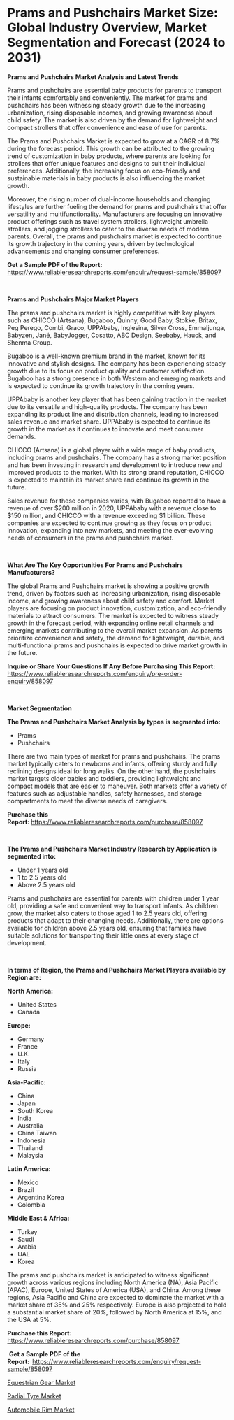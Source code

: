 <p><h1>Prams and Pushchairs Market Size: Global Industry Overview, Market Segmentation and Forecast (2024 to 2031)</h1></p><p><strong>Prams and Pushchairs Market Analysis and Latest Trends</strong></p>
<p><p>Prams and pushchairs are essential baby products for parents to transport their infants comfortably and conveniently. The market for prams and pushchairs has been witnessing steady growth due to the increasing urbanization, rising disposable incomes, and growing awareness about child safety. The market is also driven by the demand for lightweight and compact strollers that offer convenience and ease of use for parents.</p><p>The Prams and Pushchairs Market is expected to grow at a CAGR of 8.7% during the forecast period. This growth can be attributed to the growing trend of customization in baby products, where parents are looking for strollers that offer unique features and designs to suit their individual preferences. Additionally, the increasing focus on eco-friendly and sustainable materials in baby products is also influencing the market growth.</p><p>Moreover, the rising number of dual-income households and changing lifestyles are further fueling the demand for prams and pushchairs that offer versatility and multifunctionality. Manufacturers are focusing on innovative product offerings such as travel system strollers, lightweight umbrella strollers, and jogging strollers to cater to the diverse needs of modern parents. Overall, the prams and pushchairs market is expected to continue its growth trajectory in the coming years, driven by technological advancements and changing consumer preferences.</p></p>
<p><strong>Get a Sample PDF of the Report:&nbsp;</strong> <a href="https://www.reliableresearchreports.com/enquiry/request-sample/858097">https://www.reliableresearchreports.com/enquiry/request-sample/858097</a></p>
<p>&nbsp;</p>
<p><strong>Prams and Pushchairs Major Market Players</strong></p>
<p><p>The prams and pushchairs market is highly competitive with key players such as CHICCO (Artsana), Bugaboo, Quinny, Good Baby, Stokke, Britax, Peg Perego, Combi, Graco, UPPAbaby, Inglesina, Silver Cross, Emmaljunga, Babyzen, Jané, BabyJogger, Cosatto, ABC Design, Seebaby, Hauck, and Shenma Group.</p><p>Bugaboo is a well-known premium brand in the market, known for its innovative and stylish designs. The company has been experiencing steady growth due to its focus on product quality and customer satisfaction. Bugaboo has a strong presence in both Western and emerging markets and is expected to continue its growth trajectory in the coming years.</p><p>UPPAbaby is another key player that has been gaining traction in the market due to its versatile and high-quality products. The company has been expanding its product line and distribution channels, leading to increased sales revenue and market share. UPPAbaby is expected to continue its growth in the market as it continues to innovate and meet consumer demands.</p><p>CHICCO (Artsana) is a global player with a wide range of baby products, including prams and pushchairs. The company has a strong market position and has been investing in research and development to introduce new and improved products to the market. With its strong brand reputation, CHICCO is expected to maintain its market share and continue its growth in the future.</p><p>Sales revenue for these companies varies, with Bugaboo reported to have a revenue of over $200 million in 2020, UPPAbaby with a revenue close to $150 million, and CHICCO with a revenue exceeding $1 billion. These companies are expected to continue growing as they focus on product innovation, expanding into new markets, and meeting the ever-evolving needs of consumers in the prams and pushchairs market.</p></p>
<p>&nbsp;</p>
<p><strong>What Are The Key Opportunities For Prams and Pushchairs Manufacturers?</strong></p>
<p><p>The global Prams and Pushchairs market is showing a positive growth trend, driven by factors such as increasing urbanization, rising disposable income, and growing awareness about child safety and comfort. Market players are focusing on product innovation, customization, and eco-friendly materials to attract consumers. The market is expected to witness steady growth in the forecast period, with expanding online retail channels and emerging markets contributing to the overall market expansion. As parents prioritize convenience and safety, the demand for lightweight, durable, and multi-functional prams and pushchairs is expected to drive market growth in the future.</p></p>
<p><strong>Inquire or Share Your Questions If Any Before Purchasing This Report:</strong> <a href="https://www.reliableresearchreports.com/enquiry/pre-order-enquiry/858097">https://www.reliableresearchreports.com/enquiry/pre-order-enquiry/858097</a></p>
<p>&nbsp;</p>
<p><strong>Market Segmentation</strong></p>
<p><strong>The Prams and Pushchairs Market Analysis by types is segmented into:</strong></p>
<p><ul><li>Prams</li><li>Pushchairs</li></ul></p>
<p><p>There are two main types of market for prams and pushchairs. The prams market typically caters to newborns and infants, offering sturdy and fully reclining designs ideal for long walks. On the other hand, the pushchairs market targets older babies and toddlers, providing lightweight and compact models that are easier to maneuver. Both markets offer a variety of features such as adjustable handles, safety harnesses, and storage compartments to meet the diverse needs of caregivers.</p></p>
<p><strong>Purchase this Report:&nbsp;</strong><a href="https://www.reliableresearchreports.com/purchase/858097">https://www.reliableresearchreports.com/purchase/858097</a></p>
<p>&nbsp;</p>
<p><strong>The Prams and Pushchairs Market Industry Research by Application is segmented into:</strong></p>
<p><ul><li>Under 1 years old</li><li>1 to 2.5 years old</li><li>Above 2.5 years old</li></ul></p>
<p><p>Prams and pushchairs are essential for parents with children under 1 year old, providing a safe and convenient way to transport infants. As children grow, the market also caters to those aged 1 to 2.5 years old, offering products that adapt to their changing needs. Additionally, there are options available for children above 2.5 years old, ensuring that families have suitable solutions for transporting their little ones at every stage of development.</p></p>
<p>&nbsp;</p>
<p><strong>In terms of Region, the Prams and Pushchairs Market Players available by Region are:</strong></p>
<p>
    <p> <strong> North America: </strong>
        <ul>
            <li>United States</li>
            <li>Canada</li>
        </ul>
        </p> 
    <p> <strong> Europe: </strong>
        <ul>
            <li>Germany</li>
            <li>France</li>
            <li>U.K.</li>
            <li>Italy</li>
            <li>Russia</li>
        </ul>
        </p> 
    <p> <strong> Asia-Pacific: </strong>
        <ul>
            <li>China</li>
            <li>Japan</li>
            <li>South Korea</li>
            <li>India</li>
            <li>Australia</li>
            <li>China Taiwan</li>
            <li>Indonesia</li>
            <li>Thailand</li>
            <li>Malaysia</li>
        </ul>
        </p> 
    <p> <strong> Latin America: </strong>
        <ul>
            <li>Mexico</li>
            <li>Brazil</li>
            <li>Argentina Korea</li>
            <li>Colombia</li>
        </ul>
        </p> 
    <p> <strong> Middle East & Africa: </strong>
        <ul>
            <li>Turkey</li>
            <li>Saudi</li>
            <li>Arabia</li>
            <li>UAE</li>
            <li>Korea</li>
        </ul>
    </p>
    </p>
<p><p>The prams and pushchairs market is anticipated to witness significant growth across various regions including North America (NA), Asia Pacific (APAC), Europe, United States of America (USA), and China. Among these regions, Asia Pacific and China are expected to dominate the market with a market share of 35% and 25% respectively. Europe is also projected to hold a substantial market share of 20%, followed by North America at 15%, and the USA at 5%.</p></p>
<p><strong>Purchase this Report: </strong><a href="https://www.reliableresearchreports.com/purchase/858097">https://www.reliableresearchreports.com/purchase/858097</a></p>
<p>&nbsp;<strong>Get a Sample PDF of the Report:&nbsp;&nbsp;</strong><a href="https://www.reliableresearchreports.com/enquiry/request-sample/858097">https://www.reliableresearchreports.com/enquiry/request-sample/858097</a></p>
<p><strong></strong></p>
<p><p><a href="https://github.com/singletonthaxterkelliehr2df/Market-Research-Report-List-1/blob/main/equestrian-gear-market.md">Equestrian Gear Market</a></p><p><a href="https://spotless-saver-8fd.notion.site/Radial-Tyre-Market-Size-Evaluating-its-Market-Trends-Growth-and-Projections-2024-2031-42495882d68e452a860407366fabab90">Radial Tyre Market</a></p><p><a href="https://gentle-editor-9db.notion.site/Automobile-Rim-Market-A-Comprehensive-Report-of-its-Market-Share-Growth-Trends-2024-2031-638d172bf5b148c583136cd4eb23a102">Automobile Rim Market</a></p></p>